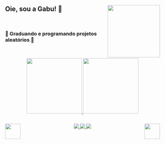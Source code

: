 
<div align="left">
   <div>
    <img align="right"height="170" width="170"src="https://user-images.githubusercontent.com/44330034/154061980-1e14bb39-690d-45ac-9af3-f18094d17299.gif">
   </div>
  <h2>Oie, sou a Gabu! 💖</h2></br>
  <h3> 🍓 Graduando e programando projetos aleatórios 🍓</h3></br></br>
</div>


<div align="center">
  <a href="https://github.com/g4bh">
   <img height="180em" src="https://github-readme-stats.vercel.app/api?username=g4bh&show_icons=true&theme=dracula&include_all_commits=true&count_private=true&title_color=EFBDC3&icon_color=EF5775&border_color=F8B5C2&border_radius=12"/>
  <img height="180em" src="https://github-readme-stats.vercel.app/api/top-langs/?username=g4bh&layout=compact&theme=aura_dark&title_color=EFBDC3&icon_color=EF5775&border_color=F8B5C2&border_radius=8"/>
 </div> 
   
  <div align="center">
    <div>
    <img align="right"height="50" width="50"src="https://user-images.githubusercontent.com/44330034/154101013-536a0bdf-4c71-406d-b9e6-26fb18f2da16.png">
  </div>
  
  <div>
    <img align="left"height="50" width="50"src="https://user-images.githubusercontent.com/44330034/154101013-536a0bdf-4c71-406d-b9e6-26fb18f2da16.png"
  </div>
  </div>
  
## 
  
  <div> 
    <img heigth="100" src="https://img.shields.io/badge/HTML5-E34F26?style=for-the-badge&logo=html5&logoColor=white" target="_blank">
    <img heigth="100"src="https://img.shields.io/badge/CSS3-1572B6?style=for-the-badge&logo=css3&logoColor=white" target="_blank">
    <img heigth="100"src="https://img.shields.io/badge/JavaScript-F7DF1E?style=for-the-badge&logo=javascript&logoColor=black" target="_blank">
  </div>
  
